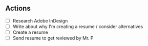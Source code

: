 ## Actions
- [ ] Research Adobe InDesign
- [ ] Write about why I'm creating a resume / consider alternatives
- [ ] Create a resume
- [ ] Send resume to get reviewed by Mr. P